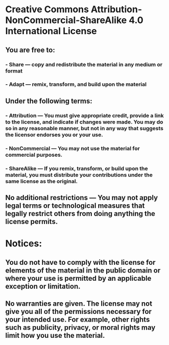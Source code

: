 # Creative Commons Attribution-NonCommercial-ShareAlike 4.0 International License

## You are free to:

### - Share — copy and redistribute the material in any medium or format
### - Adapt — remix, transform, and build upon the material

## Under the following terms:

### - Attribution — You must give appropriate credit, provide a link to the license, and indicate if changes were made. You may do so in any reasonable manner, but not in any way that suggests the licensor endorses you or your use.
### - NonCommercial — You may not use the material for commercial purposes.
### - ShareAlike — If you remix, transform, or build upon the material, you must distribute your contributions under the same license as the original.

## No additional restrictions — You may not apply legal terms or technological measures that legally restrict others from doing anything the license permits.

# Notices:

## You do not have to comply with the license for elements of the material in the public domain or where your use is permitted by an applicable exception or limitation.

## No warranties are given. The license may not give you all of the permissions necessary for your intended use. For example, other rights such as publicity, privacy, or moral rights may limit how you use the material.
